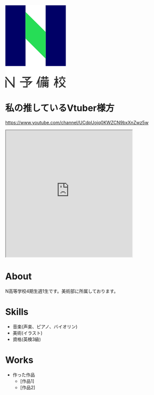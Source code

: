 ![N予備のロゴ](ab95671b-private.png)

# 私の推しているVtuber様方
https://www.youtube.com/channel/UCdpUojq0KWZCN9bxXnZwz5w

<iframe src="https://openprocessing.org/sketch/1137855/embed/" width="400" height="400"></iframe>

# About
N高等学校4期生週1生です。美術部に所属しております。

# Skills
- 音楽(声楽、ピアノ、バイオリン)
- 美術(イラスト)
- 資格(英検3級)

# Works
- 作った作品
  - [作品1]
  - [作品2]

